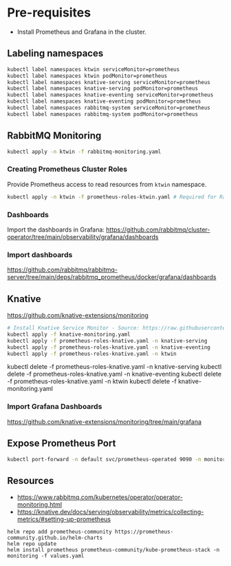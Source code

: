 # Pre-requisites

- Install Prometheus and Grafana in the cluster.

## Labeling namespaces

```sh
kubectl label namespaces ktwin serviceMonitor=prometheus
kubectl label namespaces ktwin podMonitor=prometheus
kubectl label namespaces knative-serving serviceMonitor=prometheus
kubectl label namespaces knative-serving podMonitor=prometheus
kubectl label namespaces knative-eventing serviceMonitor=prometheus
kubectl label namespaces knative-eventing podMonitor=prometheus
kubectl label namespaces rabbitmq-system serviceMonitor=prometheus
kubectl label namespaces rabbitmq-system podMonitor=prometheus
```

## RabbitMQ Monitoring

```sh
kubectl apply -n ktwin -f rabbitmq-monitoring.yaml
```

### Creating Prometheus Cluster Roles

Provide Prometheus access to read resources from `ktwin` namespace.

```sh
kubectl apply -n ktwin -f prometheus-roles-ktwin.yaml # Required for RabbitMQ Cluster
```

### Dashboards

Import the dashboards in Grafana: https://github.com/rabbitmq/cluster-operator/tree/main/observability/grafana/dashboards

### Import dashboards

https://github.com/rabbitmq/rabbitmq-server/tree/main/deps/rabbitmq_prometheus/docker/grafana/dashboards

## Knative

https://github.com/knative-extensions/monitoring

```sh
# Install Knative Service Monitor - Source: https://raw.githubusercontent.com/knative-sandbox/monitoring/main/servicemonitor.yaml
kubectl apply -f knative-monitoring.yaml
kubectl apply -f prometheus-roles-knative.yaml -n knative-serving
kubectl apply -f prometheus-roles-knative.yaml -n knative-eventing
kubectl apply -f prometheus-roles-knative.yaml -n ktwin
```

kubectl delete -f prometheus-roles-knative.yaml -n knative-serving
kubectl delete -f prometheus-roles-knative.yaml -n knative-eventing
kubectl delete -f prometheus-roles-knative.yaml -n ktwin
kubectl delete -f knative-monitoring.yaml

### Import Grafana Dashboards

https://github.com/knative-extensions/monitoring/tree/main/grafana

## Expose Prometheus Port

```sh
kubectl port-forward -n default svc/prometheus-operated 9090 -n monitoring
```

## Resources

- https://www.rabbitmq.com/kubernetes/operator/operator-monitoring.html
- https://knative.dev/docs/serving/observability/metrics/collecting-metrics/#setting-up-prometheus

```
helm repo add prometheus-community https://prometheus-community.github.io/helm-charts
helm repo update
helm install prometheus prometheus-community/kube-prometheus-stack -n monitoring -f values.yaml
```
